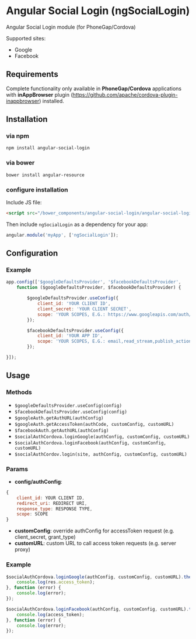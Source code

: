 # Angular Social Login (ngSocialLogin)
Angular Social Login module (for PhoneGap/Cordova)

Supported sites:
- Google
- Facebook

## Requirements

Complete functionality only available in __PhoneGap/Cordova__ applications with __inAppBrowser__ plugin (https://github.com/apache/cordova-plugin-inappbrowser) installed.

## Installation

### via npm

```shell
npm install angular-social-login
```

### via bower

```shell
bower install angular-resource
```

### configure installation

Include JS file:

```html
<script src="/bower_components/angular-social-login/angular-social-login.js"></script>
```

Then include `ngSocialLogin` as a dependency for your app:

```javascript
angular.module('myApp', ['ngSocialLogin']);
```

## Configuration

### Example

```javascript
app.config(['$googleDefaultsProvider', '$facebookDefaultsProvider',
    function ($googleDefaultsProvider, $facebookDefaultsProvider) {

        $googleDefaultsProvider.useConfig({
            client_id: 'YOUR CLIENT ID',
            client_secret: 'YOUR CLIENT SECRET',
            scope: 'YOUR SCOPES, E.G.: https://www.googleapis.com/auth/userinfo.email'
        });

        $facebookDefaultsProvider.useConfig({
            client_id: 'YOUR APP ID',
            scope: 'YOUR SCOPES, E.G.: email,read_stream,publish_actions'
        });

}]);
```

## Usage

### Methods

- `$googleDefaultsProvider.useConfig(config)`
- `$facebookDefaultsProvider.useConfig(config)`
- `$googleAuth.getAuthURL(authConfig)`
- `$googleAuth.getAccessToken(authCode, customConfig, customURL)`
- `$facebookAuth.getAuthURL(authConfig)`
- `$socialAuthCordova.loginGoogle(authConfig, customConfig, customURL)`
- `$socialAuthCordova.loginFacebook(authConfig, customConfig, customURL)`
- `$socialAuthCordov.login(site, authConfig, customConfig, customURL) `

### Params
- __config/authConfig__: 
```javascript
{
    client_id: YOUR CLIENT ID,
    redirect_uri: REDIRECT URI,
    response_type: RESPONSE TYPE,
    scope: SCOPE
}
```
- __customConfig__: override authConfig for accessToken request (e.g. client_secret, grant_type)
- __customURL__: custom URL to call access token requests (e.g. server proxy)

### Example

```javascript
$socialAuthCordova.loginGoogle(authConfig, customConfig, customURL).then(function (res) {
    console.log(res.access_token);
}, function (error) {
    console.log(error);
});

$socialAuthCordova.loginFacebook(authConfig, customConfig, customURL).then(function (access_token) {
    console.log(access_token);
}, function (error) {
    console.log(error);
});
```